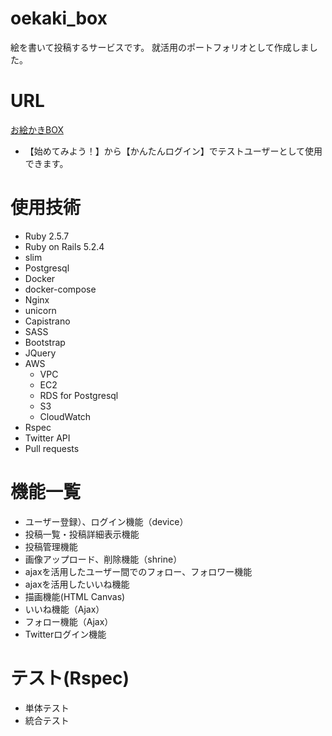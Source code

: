 
# oekaki_box
絵を書いて投稿するサービスです。
就活用のポートフォリオとして作成しました。  
# URL
[お絵かきBOX](http://52.192.33.26/)
* 【始めてみよう！】から【かんたんログイン】でテストユーザーとして使用できます。
# 使用技術
* Ruby 2.5.7
* Ruby on Rails 5.2.4
* slim
* Postgresql
* Docker
* docker-compose
* Nginx
* unicorn
* Capistrano
* SASS
* Bootstrap
* JQuery
* AWS
  * VPC
  * EC2
  * RDS for Postgresql
  * S3
  * CloudWatch
* Rspec
* Twitter API
* Pull requests
# 機能一覧
* ユーザー登録）、ログイン機能（device）
* 投稿一覧・投稿詳細表示機能
* 投稿管理機能
* 画像アップロード、削除機能（shrine）
* ajaxを活用したユーザー間でのフォロー、フォロワー機能
* ajaxを活用したいいね機能
* 描画機能(HTML Canvas)
* いいね機能（Ajax）
* フォロー機能（Ajax）　
* Twitterログイン機能

# テスト(Rspec)
* 単体テスト
* 統合テスト
<!-- # AWSアーキテクチャ図 -->